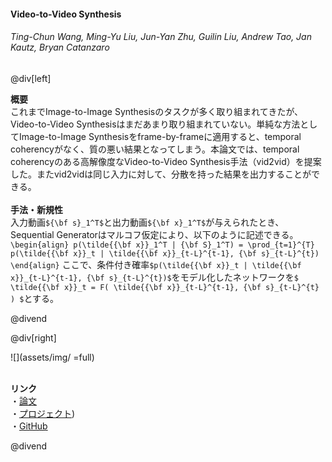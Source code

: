 #### Video-to-Video Synthesis
###### Ting-Chun Wang, Ming-Yu Liu, Jun-Yan Zhu, Guilin Liu, Andrew Tao, Jan Kautz, Bryan Catanzaro

@div[left]

__概要__<br>
これまでImage-to-Image Synthesisのタスクが多く取り組まれてきたが、Video-to-Video Synthesisはまだあまり取り組まれていない。単純な方法としてImage-to-Image Synthesisをframe-by-frameに適用すると、temporal coherencyがなく、質の悪い結果となってしまう。本論文では、temporal coherencyのある高解像度なVideo-to-Video Synthesis手法（vid2vid）を提案した。またvid2vidは同じ入力に対して、分散を持った結果を出力することができる。<br>
<br>
__手法・新規性__<br>
入力動画`${\bf s}_1^T$`と出力動画`${\bf x}_1^T$`が与えられたとき、Sequential Generatorはマルコフ仮定により、以下のように記述できる。<br>
`\begin{align} p(\tilde{{\bf x}}_1^T | {\bf S}_1^T) = \prod_{t=1}^{T} p(\tilde{{\bf x}}_t | \tilde{{\bf x}}_{t-L}^{t-1}, {\bf s}_{t-L}^{t}) \end{align}`
ここで、条件付き確率`$p(\tilde{{\bf x}}_t | \tilde{{\bf x}}_{t-L}^{t-1}, {\bf s}_{t-L}^{t})$`をモデル化したネットワークを`$ \tilde{{\bf x}}_t = F( \tilde{{\bf x}}_{t-L}^{t-1}, {\bf s}_{t-L}^{t} ) $`とする。

@divend

@div[right]

![](assets/img/ =full)<br>
<br>

__リンク__<br>
・[論文](https://tcwang0509.github.io/vid2vid/paper_vid2vid.pdf)<br>
・[プロジェクト](https://tcwang0509.github.io/vid2vid/))<br>
・[GitHub](https://github.com/NVIDIA/vid2vid)<br>

@divend